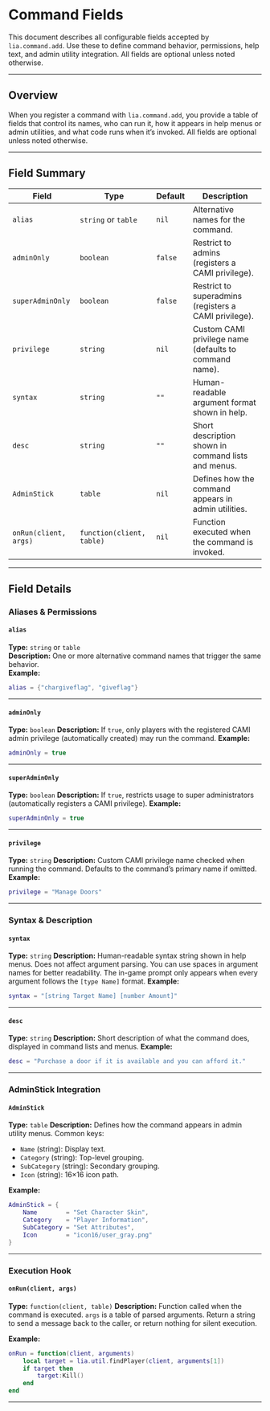 # Command Fields

This document describes all configurable fields accepted by `lia.command.add`. Use these to define command behavior, permissions, help text, and admin utility integration.
All fields are optional unless noted otherwise.

---

## Overview

When you register a command with `lia.command.add`, you provide a table of fields that control its names, who can run it, how it appears in help menus or admin utilities, and what code runs when it’s invoked. All fields are optional unless noted otherwise.

---

## Field Summary

| Field | Type | Default | Description |
|---|---|---|---|
| `alias` | `string` or `table` | `nil` | Alternative names for the command. |
| `adminOnly` | `boolean` | `false` | Restrict to admins (registers a CAMI privilege). |
| `superAdminOnly` | `boolean` | `false` | Restrict to superadmins (registers a CAMI privilege). |
| `privilege` | `string` | `nil` | Custom CAMI privilege name (defaults to command name). |
| `syntax` | `string` | `""` | Human-readable argument format shown in help. |
| `desc` | `string` | `""` | Short description shown in command lists and menus. |
| `AdminStick` | `table` | `nil` | Defines how the command appears in admin utilities. |
| `onRun(client, args)` | `function(client, table)` | `nil` | Function executed when the command is invoked. |

---

## Field Details

### Aliases & Permissions

#### `alias`
**Type:** `string` or `table`  
**Description:** One or more alternative command names that trigger the same behavior.  
**Example:**
```lua
alias = {"chargiveflag", "giveflag"}
```

---

#### `adminOnly`

**Type:** `boolean`
**Description:** If `true`, only players with the registered CAMI admin privilege (automatically created) may run the command.
**Example:**

```lua
adminOnly = true
```

---

#### `superAdminOnly`

**Type:** `boolean`
**Description:** If `true`, restricts usage to super administrators (automatically registers a CAMI privilege).
**Example:**

```lua
superAdminOnly = true
```

---

#### `privilege`

**Type:** `string`
**Description:** Custom CAMI privilege name checked when running the command. Defaults to the command’s primary name if omitted.
**Example:**

```lua
privilege = "Manage Doors"
```

---

### Syntax & Description

#### `syntax`

**Type:** `string`
**Description:** Human-readable syntax string shown in help menus. Does not affect argument parsing.
You can use spaces in argument names for better readability.
The in-game prompt only appears when every argument follows the `[type Name]` format.
**Example:**

```lua
syntax = "[string Target Name] [number Amount]"
```

---

#### `desc`

**Type:** `string`
**Description:** Short description of what the command does, displayed in command lists and menus.
**Example:**

```lua
desc = "Purchase a door if it is available and you can afford it."
```

---

### AdminStick Integration

#### `AdminStick`

**Type:** `table`
**Description:** Defines how the command appears in admin utility menus. Common keys:

* `Name` (string): Display text.
* `Category` (string): Top-level grouping.
* `SubCategory` (string): Secondary grouping.
* `Icon` (string): 16×16 icon path.

**Example:**

```lua
AdminStick = {
    Name        = "Set Character Skin",
    Category    = "Player Information",
    SubCategory = "Set Attributes",
    Icon        = "icon16/user_gray.png"
}
```

---

### Execution Hook

#### `onRun(client, args)`

**Type:** `function(client, table)`
**Description:** Function called when the command is executed. `args` is a table of parsed arguments. Return a string to send a message back to the caller, or return nothing for silent execution.

**Example:**

```lua
onRun = function(client, arguments)
    local target = lia.util.findPlayer(client, arguments[1])
    if target then
        target:Kill()
    end
end
```
---

